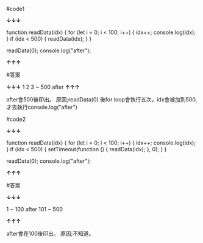 #code1



**↓↓↓**

function readData(idx) {
  for (let i = 0; i < 100; i++) {
    idx++;
    console.log(idx);
  }
  if (idx < 500) {
    readData(idx);
  }
}

readData(0);
console.log("after");


**↑↑↑**

#答案

**↓↓↓**
1
2
3
~
500
after
**↑↑↑**

after會500後印出。
原因;readData(0) 後for loop會執行五次，idx會被加到500,才去執行console.log("after")




#code2



**↓↓↓**

function readData(idx) {
  for (let i = 0; i < 100; i++) {
    idx++;
    console.log(idx);
  }
  if (idx < 500) {
    setTimeout(function () {
      readData(idx);
    }, 0);
  }
}

readData(0);
console.log("after");


**↑↑↑**

#答案

**↓↓↓**

1
~
100
after
101
~
500

**↑↑↑**

 after會在100後印出。
 原因;不知道。
